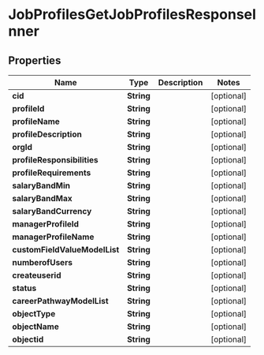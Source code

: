 

# JobProfilesGetJobProfilesResponseInner


## Properties

| Name | Type | Description | Notes |
|------------ | ------------- | ------------- | -------------|
|**cid** | **String** |  |  [optional] |
|**profileId** | **String** |  |  [optional] |
|**profileName** | **String** |  |  [optional] |
|**profileDescription** | **String** |  |  [optional] |
|**orgId** | **String** |  |  [optional] |
|**profileResponsibilities** | **String** |  |  [optional] |
|**profileRequirements** | **String** |  |  [optional] |
|**salaryBandMin** | **String** |  |  [optional] |
|**salaryBandMax** | **String** |  |  [optional] |
|**salaryBandCurrency** | **String** |  |  [optional] |
|**managerProfileId** | **String** |  |  [optional] |
|**managerProfileName** | **String** |  |  [optional] |
|**customFieldValueModelList** | **String** |  |  [optional] |
|**numberofUsers** | **String** |  |  [optional] |
|**createuserid** | **String** |  |  [optional] |
|**status** | **String** |  |  [optional] |
|**careerPathwayModelList** | **String** |  |  [optional] |
|**objectType** | **String** |  |  [optional] |
|**objectName** | **String** |  |  [optional] |
|**objectid** | **String** |  |  [optional] |



